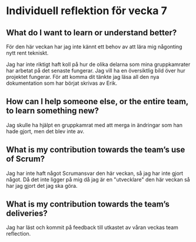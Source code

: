 # Individuell reflektion för vecka 7

## What do I want to learn or understand better?

För den här veckan har jag inte kännt ett behov av att lära mig någonting nytt rent tekniskt.

Jag har inte riktigt haft koll på hur de olika delarna som mina gruppkamrater har arbetat på det senaste fungerar.
Jag vill ha en översiktlig bild över hur projektet fungerar.
För att komma dit tänkte jag läsa all den nya dokumentation som har börjat skrivas av Erik.

## How can I help someone else, or the entire team, to learn something new?

Jag skulle ha hjälpt en gruppkamrat med att merga in ändringar som han hade gjort, men det blev inte av.

## What is my contribution towards the team’s use of Scrum?

Jag har inte haft något Scrumansvar den här veckan, så jag har inte gjort något.
Då det inte ligger på mig då jag är en "utvecklare" den här veckan så har jag gjort det jag ska göra.

## What is my contribution towards the team’s deliveries?

Jag har läst och kommit på feedback till utkastet av våran veckas team reflection.
